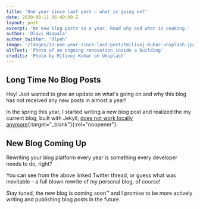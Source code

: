 ```yaml
---
title: 'One year since last post – what is going on?'
date: 2020-08-11 06:40:00 Z
layout: post
excerpt: 'No new blog posts in a year. Read why and what is cooking.'
author: 'Olavi Haapala'
author_twitter: '0lpeh'
image: '/images/12-one-year-since-last-post/tmilivoj-kuhar-unsplash.jpg'
altText: 'Photo of an ongoing renovation inside a building'
credits: 'Photo by Milivoj Kuhar on Unsplash'
---
```


## Long Time No Blog Posts

Hey! Just wanted to give an update on what's going on and why this blog has not received any new posts in almost a year!

In the spring this year, I started writing a new blog post and realized the my current blog, built with Jekyll, [does not work locally anymore](https://twitter.com/0lpeh/status/1231528880739102720){:target="\_blank"}{:rel="noopener"}.

## New Blog Coming Up

Rewriting your blog platform every year is something every developer needs to do, right?

You can see from the above linked Twitter thread, or guess what was inevitable – a full blown rewrite of my personal blog, of course!

Stay tuned, the new blog is coming soon™ and I promise to be more actively writing and publishing blog posts in the future.
